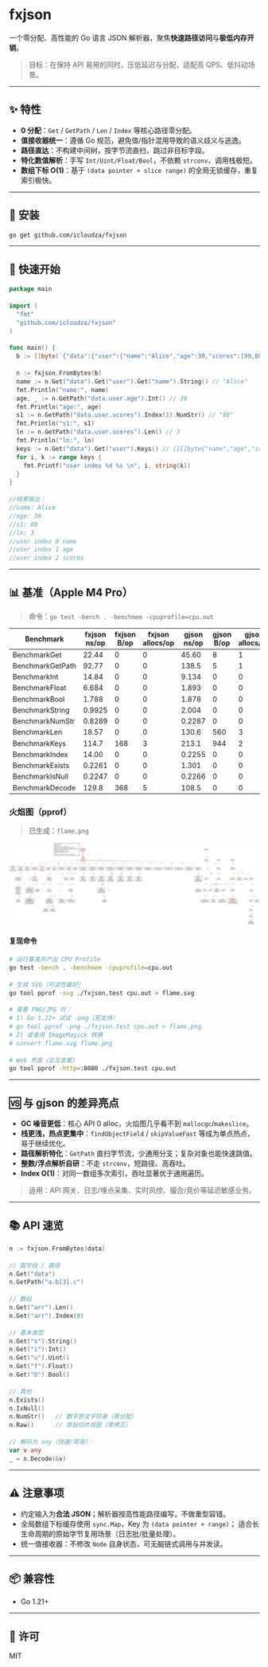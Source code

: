 # fxjson

一个零分配、高性能的 Go 语言 JSON 解析器，聚焦**快速路径访问**与**极低内存开销**。

> 目标：在保持 API 易用的同时，压低延迟与分配，适配高 QPS、低抖动场景。

---

## ✨ 特性

* **0 分配**：`Get` / `GetPath` / `Len` / `Index` 等核心路径零分配。
* **值接收器统一**：遵循 Go 规范，避免值/指针混用导致的语义歧义与逃逸。
* **路径直达**：不构建中间树，按字节流直扫，跳过非目标字段。
* **特化数值解析**：手写 `Int/Uint/Float/Bool`，不依赖 `strconv`，调用栈极短。
* **数组下标 O(1)**：基于 `(data pointer + slice range)` 的全局无锁缓存，重复索引极快。

---

## 🚀 安装

```bash
go get github.com/icloudza/fxjson
```

---

## 🔧 快速开始

```go
package main

import (
  "fmt"
  "github.com/icloudza/fxjson"
)

func main() {
  b := []byte(`{"data":{"user":{"name":"Alice","age":30,"scores":[99,88,77]}}}`)

  n := fxjson.FromBytes(b)
  name := n.Get("data").Get("user").Get("name").String() // "Alice"
  fmt.Println("name:", name)
  age, _ := n.GetPath("data.user.age").Int() // 30
  fmt.Println("age:", age)
  s1 := n.GetPath("data.user.scores").Index(1).NumStr() // "88"
  fmt.Println("s1:", s1)
  ln := n.GetPath("data.user.scores").Len() // 3
  fmt.Println("ln:", ln)
  keys := n.Get("data").Get("user").Keys() // [][]byte{"name","age","scores"}
  for i, k := range keys {
    fmt.Printf("user index %d %s \n", i, string(k))
  }
}

//结果输出：
//name: Alice
//age: 30
//s1: 88
//ln: 3
//user index 0 name
//user index 1 age
//user index 2 scores 
```

---

## 📊 基准（Apple M4 Pro）

> 命令：`go test -bench . -benchmem -cpuprofile=cpu.out`

| Benchmark        | fxjson ns/op | fxjson B/op | fxjson allocs/op | gjson ns/op | gjson B/op | gjson allocs/op |
|------------------|--------------|-------------|------------------|-------------|------------|-----------------|
| BenchmarkGet     | 22.44        | 0           | 0                | 45.60       | 8          | 1               |
| BenchmarkGetPath | 92.77        | 0           | 0                | 138.5       | 5          | 1               |
| BenchmarkInt     | 14.84        | 0           | 0                | 9.134       | 0          | 0               |
| BenchmarkFloat   | 6.684        | 0           | 0                | 1.893       | 0          | 0               |
| BenchmarkBool    | 1.788        | 0           | 0                | 1.878       | 0          | 0               |
| BenchmarkString  | 0.9925       | 0           | 0                | 2.004       | 0          | 0               |
| BenchmarkNumStr  | 0.8289       | 0           | 0                | 0.2287      | 0          | 0               |
| BenchmarkLen     | 18.57        | 0           | 0                | 130.6       | 560        | 3               |
| BenchmarkKeys    | 114.7        | 168         | 3                | 213.1       | 944        | 2               |
| BenchmarkIndex   | 14.00        | 0           | 0                | 0.2255      | 0          | 0               |
| BenchmarkExists  | 0.2261       | 0           | 0                | 1.301       | 0          | 0               |
| BenchmarkIsNull  | 0.2247       | 0           | 0                | 0.2266      | 0          | 0               |
| BenchmarkDecode  | 129.8        | 368         | 5                | 108.5       | 0          | 0               |

### 火焰图（pprof）

> 已生成：`flame.png`

![CPU Flamegraph](flame.png)

#### 复现命令

```bash
# 运行基准并产出 CPU Profile
go test -bench . -benchmem -cpuprofile=cpu.out

# 生成 SVG（可读性最好）
go tool pprof -svg ./fxjson.test cpu.out > flame.svg

# 需要 PNG/JPG 时：
# 1) Go 1.22+ 试试 -png（若支持）
# go tool pprof -png ./fxjson.test cpu.out > flame.png
# 2) 或者用 ImageMagick 转换
# convert flame.svg flame.png

# Web 界面（交互查看）
go tool pprof -http=:8080 ./fxjson.test cpu.out
```

---

## 🆚 与 gjson 的差异亮点

* **GC 噪音更低**：核心 API 0 alloc，火焰图几乎看不到 `mallocgc`/`makeslice`。
* **栈更浅，热点更集中**：`findObjectField` / `skipValueFast` 等成为单点热点，易于继续优化。
* **路径解析特化**：`GetPath` 直扫字节流，少通用分支；复杂对象也能快速跳值。
* **整数/浮点解析自研**：不走 `strconv`，短路径、高吞吐。
* **Index O(1)**：对同一数组多次索引，吞吐显著优于通用遍历。

> 适用：API 网关、日志/埋点采集、实时风控、撮合/竞价等延迟敏感业务。

---

## 📚 API 速览

```go
n := fxjson.FromBytes(data)

// 取字段 / 路径
n.Get("data")
n.GetPath("a.b[3].c")

// 数组
n.Get("arr").Len()
n.Get("arr").Index(0)

// 基本类型
n.Get("s").String()
n.Get("i").Int()
n.Get("u").Uint()
n.Get("f").Float()
n.Get("b").Bool()

// 其他
n.Exists()
n.IsNull()
n.NumStr()   // 数字原文字符串（零分配）
n.Raw()      // 原始切片视图（零拷贝）

// 解码为 any（快速/简易）：
var v any
_ = n.Decode(&v)
```

---

## ⚠️ 注意事项

* 约定输入为**合法 JSON**；解析器按高性能路径编写，不做重型容错。
* 全局数组下标缓存使用 `sync.Map`，Key 为 `(data pointer + range)`；
  适合长生命周期的原始字节复用场景（日志批/批量处理）。
* 统一值接收器：不修改 `Node` 自身状态，可无脑链式调用与并发读。

---

## 📦 兼容性
* Go 1.21+

---

## 📄 许可

MIT
